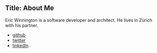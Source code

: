 Title: About Me
---
Eric Winnington is a software developer and architect. He lives in Zürich with his partner.

- [github](https://github.com/ewinnington)
- [twitter](https://twitter.com/throwATwit) 
- [linkedIn](https://www.linkedin.com/in/ericwinnington)
